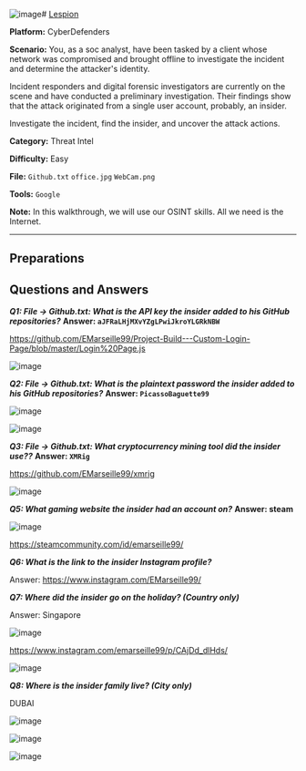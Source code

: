 ![image](https://github.com/user-attachments/assets/27184c9c-cb02-40c5-83e2-c430e3faf099)# <a href="https://cyberdefenders.org/blueteam-ctf-challenges/lespion/">Lespion</a>

**Platform:** CyberDefenders

**Scenario:** You, as a soc analyst, have been tasked by a client whose network was compromised and brought offline to investigate the incident and determine the attacker's identity.

Incident responders and digital forensic investigators are currently on the scene and have conducted a preliminary investigation. Their findings show that the attack originated from a single user account, probably, an insider.

Investigate the incident, find the insider, and uncover the attack actions.

**Category:** Threat Intel

**Difficulty:** Easy

**File:** `Github.txt` `office.jpg` `WebCam.png`

**Tools:** `Google` 

**Note:** In this walkthrough, we will use our OSINT skills. All we need is the Internet.

---

## **Preparations**



## **Questions and Answers**

***Q1: File -> Github.txt: What is the API key the insider added to his GitHub repositories?***
**Answer: `aJFRaLHjMXvYZgLPwiJkroYLGRkNBW`**

https://github.com/EMarseille99/Project-Build---Custom-Login-Page/blob/master/Login%20Page.js

![image](https://github.com/user-attachments/assets/ddd604b6-98ce-4a44-896d-dec29cc9849c)

***Q2: File -> Github.txt: What is the plaintext password the insider added to his GitHub repositories?***
**Answer: `PicassoBaguette99`**

![image](https://github.com/user-attachments/assets/85b58440-308d-44c2-9dfd-ae46661230c5)

![image](https://github.com/user-attachments/assets/75c1457e-3c59-4d8a-a2eb-bee98caa74d3)

***Q3: File -> Github.txt: What cryptocurrency mining tool did the insider use??***
**Answer: `XMRig`**

https://github.com/EMarseille99/xmrig

![image](https://github.com/user-attachments/assets/95b97222-434a-402d-b69b-8714341e20f4)


***Q5: What gaming website the insider had an account on?***
**Answer: steam**

![image](https://github.com/user-attachments/assets/6a14660a-c994-40ae-93a8-a0e509b23dcd)

https://steamcommunity.com/id/emarseille99/

***Q6: What is the link to the insider Instagram profile?***

Answer: https://www.instagram.com/EMarseille99/

***Q7: Where did the insider go on the holiday? (Country only)***

Answer: Singapore

![image](https://github.com/user-attachments/assets/f8b1ebff-e4b7-431c-8704-15f2cfdcf526)

https://www.instagram.com/emarseille99/p/CAjDd_dlHds/

![image](https://github.com/user-attachments/assets/2667ee6f-dad1-41e1-b39f-033999492c9b)


***Q8: Where is the insider family live? (City only)***

DUBAI

![image](https://github.com/user-attachments/assets/2692944c-9b08-48a0-bd13-56505d3f32b0)

![image](https://github.com/user-attachments/assets/8500c690-4c43-4482-900b-6c650c50ab3b)

![image](https://github.com/user-attachments/assets/bceb4ebd-113f-4349-ac35-06ba24dbf799)
